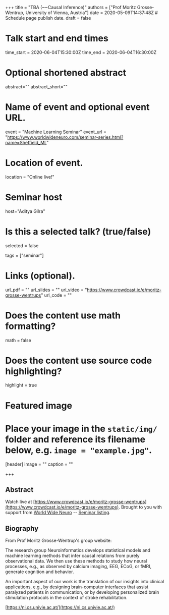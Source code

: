 +++
title = "TBA (~~Causal Inference)"
authors = ["Prof Moritz Grosse-Wentrup, University of Vienna, Austria"]
date = 2020-05-09T14:37:48Z  # Schedule page publish date.
draft = false

# Talk start and end times
time_start = 2020-06-04T15:30:00Z
time_end = 2020-06-04T16:30:00Z

# Optional shortened abstract
abstract=""
abstract_short=""

# Name of event and optional event URL.
event = "Machine Learning Seminar"
event_url = "https://www.worldwideneuro.com/seminar-series.html?name=Sheffield_ML"

# Location of event.
location = "Online live!"

# Seminar host
host="Aditya Gilra"

# Is this a selected talk? (true/false)
selected = false

tags = ["seminar"]

# Links (optional).
url_pdf = ""
url_slides = ""
url_video = "https://www.crowdcast.io/e/moritz-grosse-wentrups"
url_code = ""

# Does the content use math formatting?
math = false

# Does the content use source code highlighting?
highlight = true

# Featured image
# Place your image in the `static/img/` folder and reference its filename below, e.g. `image = "example.jpg"`.
[header]
image = ""
caption = ""

+++

## Abstract

Watch live at [https://www.crowdcast.io/e/moritz-grosse-wentrups](https://www.crowdcast.io/e/moritz-grosse-wentrups).
Brought to you with support from [World Wide Neuro](https://www.worldwideneuro.com) -- [Seminar listing](https://www.worldwideneuro.com/seminar-series.html?name=Sheffield_ML).

## Biography

From Prof Moritz Grosse-Wentrup's group website:  
  
The research group Neuroinformatics develops statistical models and machine learning methods that infer causal relations from purely observational data. We then use these methods to study how neural processes, e.g., as observed by calcium imaging, EEG, ECoG, or fMRI, generate cognition and behavior.  
  
An important aspect of our work is the translation of our insights into clinical applications, e.g., by designing brain-computer interfaces that assist paralyzed patients in communication, or by developing personalized brain stimulation protocols in the context of stroke rehabilitation.
  
[https://ni.cs.univie.ac.at/](https://ni.cs.univie.ac.at/)
